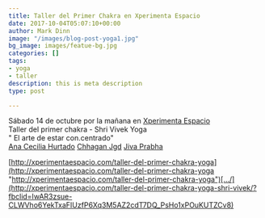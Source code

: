 ```yaml
---
title: Taller del Primer Chakra en Xperimenta Espacio
date: 2017-10-04T05:07:10+00:00
author: Mark Dinn
image: "/images/blog-post-yoga1.jpg"
bg_image: images/featue-bg.jpg
categories: []
tags:
- yoga
- taller
description: this is meta description
type: post

---
```

Sábado 14 de octubre por la mañana en [Xperimenta Espacio](https://www.facebook.com/xperimenta.espacio?__tn__=KH-R&eid=ARBTQ37zBtiMmNDwxJoV7y3SJxfIYQ34viZhma8gJ1BjSFaFAll_KIfEsFKAvilrXsCrnDV8sldEcz0w&fref=mentions&__xts__%5B0%5D=68.ARC_7ZhCUbqna3R--4cuirMk91Npce0-UUWPR4U7Hz75aWt54icFQF1_2bgElQK01-eyUKkm4ZXB17FZM7Kxs9CZNX26IXvTukqI1AVwRLR0nGuRtCMM0N1EOiIqwCE1sk6KbLRtzk07V4QRGxY4kivNCn9epuk6u_Y_yTreBIqihZINAUtQm8i44JHN2uUv6mAFiHMhl11vngHujwEVnIzUwxHQIe22CQG1o-fDlxjnn4SozZfzuHnRIC-Gp6K39p2MpwT8whqbxF-adM3PCyzntCLavvB0Z_c0RN5x6NB-rUvmje2CuOgtCc-u8Wx5r2ANn8m0HUtKpbkREdSWk5il24B6L5ouh9HRjmKCsxkYH09cML5q9BN3T7n5yeldT9PupT0IbJ02DtM3DKkIDWENzeIh5pjnYqMQVBzSRGaxESHzzNrXQGBknPKHd0grRqGe5kA_JvUmyTbzTmU2XUhroLg6phBxZklvfAYVv_sdJMswinCpjy8jKdCk "Xperimenta Espacio")  
Taller del primer chakra - Shri Vivek Yoga  
" El arte de estar con.centrado"  
[Ana Cecilia Hurtado](https://www.facebook.com/anacecilia.ajapa?__tn__=KH-R&eid=ARA2Qc2cwaQIOqLjQQMh3fYDKIde1OrgRiv6c6OIquj-DZMFfcTXmlXPKH4rbJlAR2IbbdLJ7X65z6TC&fref=mentions&__xts__%5B0%5D=68.ARC_7ZhCUbqna3R--4cuirMk91Npce0-UUWPR4U7Hz75aWt54icFQF1_2bgElQK01-eyUKkm4ZXB17FZM7Kxs9CZNX26IXvTukqI1AVwRLR0nGuRtCMM0N1EOiIqwCE1sk6KbLRtzk07V4QRGxY4kivNCn9epuk6u_Y_yTreBIqihZINAUtQm8i44JHN2uUv6mAFiHMhl11vngHujwEVnIzUwxHQIe22CQG1o-fDlxjnn4SozZfzuHnRIC-Gp6K39p2MpwT8whqbxF-adM3PCyzntCLavvB0Z_c0RN5x6NB-rUvmje2CuOgtCc-u8Wx5r2ANn8m0HUtKpbkREdSWk5il24B6L5ouh9HRjmKCsxkYH09cML5q9BN3T7n5yeldT9PupT0IbJ02DtM3DKkIDWENzeIh5pjnYqMQVBzSRGaxESHzzNrXQGBknPKHd0grRqGe5kA_JvUmyTbzTmU2XUhroLg6phBxZklvfAYVv_sdJMswinCpjy8jKdCk "Ana Cecilia Hurtado") [Chhagan Jgd](https://www.facebook.com/sebastian.ticheli?__tn__=KH-R&eid=ARBcG3fdDgrEsVNnMbPx_gjpaYRn-M-F94e3hIy2rkKpWEYRoHz7h0m5ye2zUvcS6_XxU3ri2ScuVYXG&fref=mentions&__xts__%5B0%5D=68.ARC_7ZhCUbqna3R--4cuirMk91Npce0-UUWPR4U7Hz75aWt54icFQF1_2bgElQK01-eyUKkm4ZXB17FZM7Kxs9CZNX26IXvTukqI1AVwRLR0nGuRtCMM0N1EOiIqwCE1sk6KbLRtzk07V4QRGxY4kivNCn9epuk6u_Y_yTreBIqihZINAUtQm8i44JHN2uUv6mAFiHMhl11vngHujwEVnIzUwxHQIe22CQG1o-fDlxjnn4SozZfzuHnRIC-Gp6K39p2MpwT8whqbxF-adM3PCyzntCLavvB0Z_c0RN5x6NB-rUvmje2CuOgtCc-u8Wx5r2ANn8m0HUtKpbkREdSWk5il24B6L5ouh9HRjmKCsxkYH09cML5q9BN3T7n5yeldT9PupT0IbJ02DtM3DKkIDWENzeIh5pjnYqMQVBzSRGaxESHzzNrXQGBknPKHd0grRqGe5kA_JvUmyTbzTmU2XUhroLg6phBxZklvfAYVv_sdJMswinCpjy8jKdCk "Chhagan Sebas") [Jiva Prabha](https://www.facebook.com/jivaprabha?__tn__=KH-R&eid=ARASaqm-0CeQIgyvdcPSuyszFYkElOUlS3ZnIk7Ra_glRDW-HBQMfPhvrLituHiri2AFH5uI8ZyExe5s&fref=mentions&__xts__%5B0%5D=68.ARC_7ZhCUbqna3R--4cuirMk91Npce0-UUWPR4U7Hz75aWt54icFQF1_2bgElQK01-eyUKkm4ZXB17FZM7Kxs9CZNX26IXvTukqI1AVwRLR0nGuRtCMM0N1EOiIqwCE1sk6KbLRtzk07V4QRGxY4kivNCn9epuk6u_Y_yTreBIqihZINAUtQm8i44JHN2uUv6mAFiHMhl11vngHujwEVnIzUwxHQIe22CQG1o-fDlxjnn4SozZfzuHnRIC-Gp6K39p2MpwT8whqbxF-adM3PCyzntCLavvB0Z_c0RN5x6NB-rUvmje2CuOgtCc-u8Wx5r2ANn8m0HUtKpbkREdSWk5il24B6L5ouh9HRjmKCsxkYH09cML5q9BN3T7n5yeldT9PupT0IbJ02DtM3DKkIDWENzeIh5pjnYqMQVBzSRGaxESHzzNrXQGBknPKHd0grRqGe5kA_JvUmyTbzTmU2XUhroLg6phBxZklvfAYVv_sdJMswinCpjy8jKdCk "Jiva Prabha")

[http://xperimentaespacio.com/taller-del-primer-chakra-yoga](http://xperimentaespacio.com/taller-del-primer-chakra-yoga "http://xperimentaespacio.com/taller-del-primer-chakra-yoga")[…/](http://xperimentaespacio.com/taller-del-primer-chakra-yoga-shri-vivek/?fbclid=IwAR3zsue-CLWVho6YekTxaFIUzfP6Xq3M5AZ2cdT7DQ_PsHo1xPOuKUTZCv8)